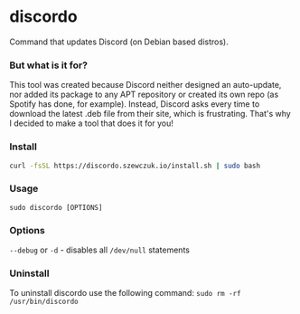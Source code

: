 # discordo
Command that updates Discord (on Debian based distros).

### But what is it for?
This tool was created because Discord neither designed an auto-update, nor added its package to any APT repository or created its own repo (as Spotify has done, for example). Instead, Discord asks every time to download the latest .deb file from their site, which is frustrating. That's why I decided to make a tool that does it for you!

### Install

```bash
curl -fsSL https://discordo.szewczuk.io/install.sh | sudo bash
```

### Usage

``` sudo discordo [OPTIONS] ```

### Options
`--debug` or `-d` - disables all `/dev/null` statements

### Uninstall
To uninstall discordo use the following command: `sudo rm -rf /usr/bin/discordo`
